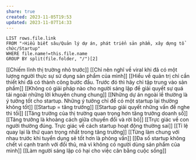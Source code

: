 ```yaml
---
share: true
created: 2023-11-05T19:53
updated: 2023-11-07T14:33
---
```


```dataview
LIST rows.file.link
FROM "⚡Hiểu biết sâu/Quản lý dự án, phát triển sản phẩm, xây dựng tổ chức/Startup" 
WHERE file.name!=this.file.name
GROUP BY split(file.folder, "/")[2]
```


[[Chiếm lĩnh thị trường nhỏ trước]]
[[Chỉ nên nghĩ về viral khi đã có một lượng người thực sự sử dụng sản phẩm của mình]]
[[Hiểu về quản trị chỉ cần thiết khi đã có thành công bước đầu. Trước đó thì hãy chỉ tập trung vào sản phẩm]]
[[Không có giải pháp nào cho người sáng lập để giải quyết sự quá tải ngoài những lời khuyên chung chung]]
[[Những dự án ngoài lề thường là ý tưởng tốt cho startup. Những ý tưởng chỉ để có một startup lại thường không tốt]]
[[Startup = tăng trưởng]]
[[Startup giải quyết những vấn đề nghe thì tồi]]
[[Tăng trưởng của thị trường quan trọng hơn tăng trưởng doanh số]]
[[Tăng trưởng là khoảng cách giữa chuyển đổi và rời bỏ]]
[[Trực giác về con người thường đúng. Trực giác về cách startup hoạt động thường sai]]
[[Tỉ lệ quay lại là thứ quan trọng nhất trong tăng trưởng]]
[[Từng làm chung với nhau trước khi tuyển dụng sẽ tốt hơn là phỏng vấn]]
[[Đa số startup không chết vì cạnh tranh với đối thủ, mà vì không có người dùng sản phẩm của mình]]
[[Làm người sáng lập có hại cho việc cân bằng cuộc sống]]